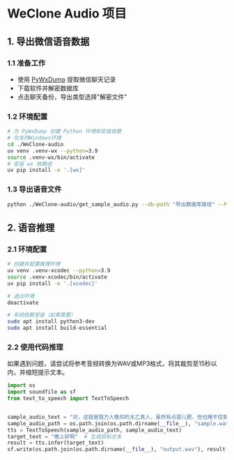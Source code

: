 # WeClone Audio 项目

## 1. 导出微信语音数据

### 1.1 准备工作
- 使用 [PyWxDump](https://github.com/xaoyaoo/PyWxDump) 提取微信聊天记录
- 下载软件并解密数据库
- 点击聊天备份，导出类型选择"解密文件"

### 1.2 环境配置
```bash
# 为 PyWxDump 创建 Python 环境和安装依赖
# 仅支持Windows环境
cd ./WeClone-audio
uv venv .venv-wx --python=3.9
source .venv-wx/bin/activate
# 安装 wx 依赖组
uv pip install -e '.[wx]'
```

### 1.3 导出语音文件
```bash
python ./WeClone-audio/get_sample_audio.py --db-path "导出数据库路径" --MsgSvrID "导出聊天记录的MsgSvrID字段"
```

## 2. 语音推理

### 2.1 环境配置
```bash
# 创建并配置推理环境
uv venv .venv-xcodec --python=3.9
source .venv-xcodec/bin/activate
uv pip install -e '.[xcodec]'

# 退出环境
deactivate

# 系统依赖安装（如果需要）
sudo apt install python3-dev 
sudo apt install build-essential
```

### 2.2 使用代码推理
如果遇到问题，请尝试将参考音频转换为WAV或MP3格式，将其裁剪至15秒以内，并缩短提示文本。
```python
import os
import soundfile as sf
from text_to_speech import TextToSpeech


sample_audio_text = "对，这就是我万人敬仰的太乙真人，虽然有点婴儿肥，但也掩不住我逼人的帅气。"  # 示例音频文本
sample_audio_path = os.path.join(os.path.dirname(__file__), "sample.wav")  # 示例音频路径
tts = TextToSpeech(sample_audio_path, sample_audio_text)
target_text = "晚上好啊"  # 生成目标文本
result = tts.infer(target_text)
sf.write(os.path.join(os.path.dirname(__file__), "output.wav"), result[1], result[0])  # 保存生成音频
```
   